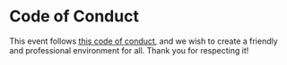 # Code of Conduct

This event follows [this code of conduct](http://confcodeofconduct.com/), and we wish to create a friendly and professional environment for all. Thank you for respecting it!

